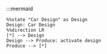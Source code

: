 :::mermaid

    %%state "Car Design" as Design
    Design: Car Design
    %%direction LR
    [*] --> Design 
    Design --> Produce: activate design
    Produce --> [*]